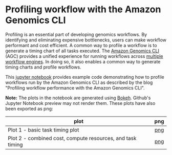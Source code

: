# Profiling workflow with the Amazon Genomics CLI

Profiling is an essential part of developing genomics workflows. By identifying and eliminating expensive bottlenecks, users can make workflow performant and cost efficient. A common way to profile a workflow is to generate a timing chart of all tasks executed. The [Amazon Genomics CLI](https://aws.amazon.com/genomics-cli/) (AGC) provides a unified experience for running workflows across [multiple workflow engines](https://aws.github.io/amazon-genomics-cli/docs/concepts/engines/). In doing so, it also enables a common way to generate timing charts and profile workflows.

This [jupyter notebook](./profiling_workflow_performance_with_amazon_genomics_cli.ipynb) provides example code demonstrating how to profile workflows run by the Amazon Genomics CLI as described by the blog "Profiling workflow performance with the Amazon Genomics CLI".

**Note:** The plots in the notebook are generated using [Bokeh](https://docs.bokeh.org/en/latest/). Github's Jupyter Notebook preview may not render them. These plots have also been exported as png:

| plot | png |
| --- | :---: |
| Plot 1 - basic task timing plot | [png](./gatk4-data-processing__onDemandCtxCromwell__8cf8e737-6584-4309-ab5f-0aae8e885369__plot1.png) |
| Plot 2 - combined cost, compute resources, and task timing | [png](./gatk4-data-processing__onDemandCtxCromwell__8cf8e737-6584-4309-ab5f-0aae8e885369__plot2.png) |
